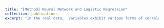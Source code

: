 ```yaml
---
title: "[Method] Neural Network and Logistic Regression"
collection: publications
excerpt: "In the real data,  variables exhibit various forms of correlation, which can cause model mispecification. We focused on the interaction terms in logistic regression and tried to utilize NN as a tool to assess the model. "
---
```

